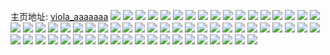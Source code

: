 主页地址: [viola_aaaaaaa](https://weibo.com/u/3803883303) 
![](https://wx4.sinaimg.cn/mw2000/e2baa727ly1h9okp7jbb5j22yo1o0kjn.jpg) 
![](https://wx4.sinaimg.cn/mw2000/e2baa727ly1h98c3r3zyaj22c03401l0.jpg) 
![](https://wx4.sinaimg.cn/mw2000/e2baa727ly1h8z7q8dm28j20sg0izwi3.jpg) 
![](https://wx4.sinaimg.cn/mw2000/e2baa727ly1h8w82tqi5cj21o0280b29.jpg) 
![](https://wx4.sinaimg.cn/mw2000/e2baa727ly1h8w829y68ej224n2u71ky.jpg) 
![](https://wx4.sinaimg.cn/mw2000/e2baa727ly1h8j24tbsbej23402c0x6r.jpg) 
![](https://wx4.sinaimg.cn/mw2000/e2baa727ly1h8j24xzv6rj22c0340qv6.jpg) 
![](https://wx4.sinaimg.cn/mw2000/e2baa727ly1h8j24zjdk3j22bx29qqv6.jpg) 
![](https://wx4.sinaimg.cn/mw2000/e2baa727ly1h8j251lnsdj224p2u9u0y.jpg) 
![](https://wx4.sinaimg.cn/mw2000/e2baa727ly1h8fi8bzmp2j20i90i90ul.jpg) 
![](https://wx4.sinaimg.cn/mw2000/e2baa727ly1h8fi8ch7d0j20u00u0whf.jpg) 
![](https://wx4.sinaimg.cn/mw2000/e2baa727ly1h56ek1pxd3j22b21qakjl.jpg) 
![](https://wx4.sinaimg.cn/mw2000/e2baa727ly1h56ek2bptuj20wi0i9aeg.jpg) 
![](https://wx4.sinaimg.cn/mw2000/e2baa727ly1h56ek2r9b6j20wi0ihadj.jpg) 
![](https://wx4.sinaimg.cn/mw2000/e2baa727ly1h56ek4z6lkj22602w1hdt.jpg) 
![](https://wx4.sinaimg.cn/mw2000/e2baa727ly1h56ek8xhuxj22ke1xau0x.jpg) 
![](https://wx4.sinaimg.cn/mw2000/e2baa727ly1h56ejyyhfpj20yz1aydr2.jpg) 
![](https://wx4.sinaimg.cn/mw2000/e2baa727ly1h454jltxjuj21o0280npd.jpg) 
![](https://wx4.sinaimg.cn/mw2000/e2baa727ly1h454jnv80rj21o0280b29.jpg) 
![](https://wx4.sinaimg.cn/mw2000/e2baa727ly1h42urbch9jj229i0ejaig.jpg) 
![](https://wx4.sinaimg.cn/mw2000/e2baa727ly1h42ustjimjj20u00bzgmc.jpg) 
![](https://wx4.sinaimg.cn/mw2000/e2baa727ly1h3cvbj58gxj23402c0hdt.jpg) 
![](https://wx4.sinaimg.cn/mw2000/e2baa727ly1h3cvbk3wj0j23402c0npd.jpg) 
![](https://wx4.sinaimg.cn/mw2000/e2baa727ly1h3cvbc97c5j23402c0hdt.jpg) 
![](https://wx4.sinaimg.cn/mw2000/e2baa727ly1h3cvbefm85j23402c04qq.jpg) 
![](https://wx4.sinaimg.cn/mw2000/e2baa727ly1h3cvbkwug4j23402c04qp.jpg) 
![](https://wx4.sinaimg.cn/mw2000/e2baa727ly1h3cvblrwsdj23402c0b29.jpg) 
![](https://wx4.sinaimg.cn/mw2000/e2baa727ly1h3cvbmqr76j23402c04qp.jpg) 
![](https://wx4.sinaimg.cn/mw2000/e2baa727ly1h3cvbnsv55j23402c0e81.jpg) 
![](https://wx4.sinaimg.cn/mw2000/e2baa727ly1h2a85jrbxcj20wi1ycdm0.jpg) 
![](https://wx4.sinaimg.cn/mw2000/e2baa727ly1h2a85k34qnj20zg1bagoz.jpg) 
![](https://wx4.sinaimg.cn/mw2000/e2baa727ly1h2a1i40sj7j21n411sqlt.jpg) 
![](https://wx4.sinaimg.cn/mw2000/e2baa727ly1h2a1i4bb3mj20u00o013j.jpg) 
![](https://wx4.sinaimg.cn/mw2000/e2baa727ly1h262jhzk0dj20sb09raah.jpg) 
![](https://wx4.sinaimg.cn/mw2000/e2baa727ly1h262jj59f0j20u00ykq6k.jpg) 
![](https://wx4.sinaimg.cn/mw2000/e2baa727ly1h262jire78j23402c0kjm.jpg) 
![](https://wx4.sinaimg.cn/mw2000/e2baa727ly1h1k4yc1xscj23402c0npd.jpg) 
![](https://wx4.sinaimg.cn/mw2000/e2baa727ly1h1c3wd4q9nj20wi1ycdth.jpg) 
![](https://wx4.sinaimg.cn/mw2000/e2baa727ly1h09ru9dxebj20pd0x8drh.jpg) 
![](https://wx4.sinaimg.cn/mw2000/e2baa727ly1gzz7cfo3toj20u01syq7s.jpg) 
![](https://wx4.sinaimg.cn/mw2000/e2baa727ly1gzta0cxbwwj22lm1y71ky.jpg) 
![](https://wx4.sinaimg.cn/mw2000/e2baa727ly1gzr4336fe9j21o02807wh.jpg) 
![](https://wx4.sinaimg.cn/mw2000/e2baa727ly1gzmovdwj9sj208c07cglo.jpg) 
![](https://wx4.sinaimg.cn/mw2000/e2baa727ly1gzi0h7n10nj23402c0kjl.jpg) 
![](https://wx4.sinaimg.cn/mw2000/e2baa727ly1gzi0h903hfj22bx2dfnpd.jpg) 
![](https://wx4.sinaimg.cn/mw2000/e2baa727ly1gzi0h600c1j23402c0kjl.jpg) 
![](https://wx4.sinaimg.cn/mw2000/e2baa727ly1gzgpxsgbaxj20u01hcnal.jpg) 
![](https://wx4.sinaimg.cn/mw2000/e2baa727ly1gzfkt0cbl6j23402c04qq.jpg) 
![](https://wx4.sinaimg.cn/mw2000/e2baa727ly1gzecgdfquxj22c03404qq.jpg) 
![](https://wx4.sinaimg.cn/mw2000/e2baa727ly1gzdv1bvn56j23401yje82.jpg) 
![](https://wx4.sinaimg.cn/mw2000/e2baa727ly1gz75xiay5pj23402c0kjm.jpg) 
![](https://wx4.sinaimg.cn/mw2000/e2baa727ly1gyeow3pp2oj213u0tukcc.jpg) 
![](https://wx4.sinaimg.cn/mw2000/e2baa727ly1gx8xqai0idj21810osk1u.jpg) 
![](https://wx4.sinaimg.cn/mw2000/e2baa727ly1gx8xqatfrwj21hc0u07gl.jpg) 
![](https://wx4.sinaimg.cn/mw2000/e2baa727ly1gx8xqbaj7sj21aw0qedtj.jpg) 
![](https://wx4.sinaimg.cn/mw2000/e2baa727ly1gx8xq8zabwj23402c0e82.jpg) 
![](https://wx4.sinaimg.cn/mw2000/0049qHOvly1guckj5qzeyj61hc0u0hdt02.jpg) 
![](https://wx4.sinaimg.cn/mw2000/0049qHOvly1guacp465nmj63402c0npd02.jpg) 
![](https://wx4.sinaimg.cn/mw2000/e2baa727ly1gr5zrh16pgj21g9137wr8.jpg) 
![](https://wx4.sinaimg.cn/mw2000/e2baa727ly1goyyywma3fj21400u07g3.jpg) 
![](https://wx4.sinaimg.cn/mw2000/b10c1bc2ly1goxj8ozlang20j60j6qak.jpg) 
![](https://wx4.sinaimg.cn/mw2000/e2baa727ly1goyyywbdorj21400u0jyl.jpg) 
